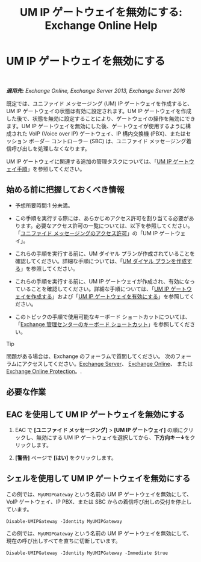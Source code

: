 ﻿---
title: 'UM IP ゲートウェイを無効にする: Exchange Online Help'
TOCTitle: UM IP ゲートウェイを無効にする
ms:assetid: fe3a8797-1230-49cb-a839-ccec238266b6
ms:mtpsurl: https://technet.microsoft.com/ja-jp/library/Bb125257(v=EXCHG.150)
ms:contentKeyID: 49896570
ms.date: 05/22/2018
mtps_version: v=EXCHG.150
ms.translationtype: HT
---

# UM IP ゲートウェイを無効にする

 

_**適用先:** Exchange Online, Exchange Server 2013, Exchange Server 2016_

既定では、ユニファイド メッセージング (UM) IP ゲートウェイを作成すると、UM IP ゲートウェイの状態は有効に設定されます。UM IP ゲートウェイを作成した後で、状態を無効に設定することにより、ゲートウェイの操作を無効にできます。UM IP ゲートウェイを無効にした後、ゲートウェイが使用するように構成された VoIP (Voice over IP) ゲートウェイ、IP 構内交換機 (PBX)、またはセッション ボーダー コントローラー (SBC) は、ユニファイド メッセージング着信呼び出しを処理しなくなります。

UM IP ゲートウェイに関連する追加の管理タスクについては、「[UM IP ゲートウェイ手順](um-ip-gateway-procedures-exchange-2013-help.md)」を参照してください。

## 始める前に把握しておくべき情報

  - 予想所要時間:1 分未満。

  - この手順を実行する際には、あらかじめアクセス許可を割り当てる必要があります。必要なアクセス許可の一覧については、以下を参照してください。「[ユニファイド メッセージングのアクセス許可](unified-messaging-permissions-exchange-2013-help.md)」の「UM IP ゲートウェイ」。

  - これらの手順を実行する前に、UM ダイヤル プランが作成されていることを確認してください。詳細な手順については、「[UM ダイヤル プランを作成する](create-a-um-dial-plan-exchange-2013-help.md)」を参照してください。

  - これらの手順を実行する前に、UM IP ゲートウェイが作成され、有効になっていることを確認してください。詳細な手順については、「[UM IP ゲートウェイを作成する](create-a-um-ip-gateway-exchange-2013-help.md)」および「[UM IP ゲートウェイを有効にする](enable-a-um-ip-gateway-exchange-2013-help.md)」を参照してください。

  - このトピックの手順で使用可能なキーボード ショートカットについては、「[Exchange 管理センターのキーボード ショートカット](keyboard-shortcuts-in-the-exchange-admin-center-exchange-online-protection-help.md)」を参照してください。


> [!TIP]
> 問題がある場合は、Exchange のフォーラムで質問してください。 次のフォーラムにアクセスしてください。<A href="https://go.microsoft.com/fwlink/p/?linkid=60612">Exchange Server</A>、 <A href="https://go.microsoft.com/fwlink/p/?linkid=267542">Exchange Online</A>、 または <A href="https://go.microsoft.com/fwlink/p/?linkid=285351">Exchange Online Protection</A>。.



## 必要な作業

## EAC を使用して UM IP ゲートウェイを無効にする

1.  EAC で **\[ユニファイド メッセージング\]** \> **\[UM IP ゲートウェイ\]** の順にクリックし、無効にする UM IP ゲートウェイを選択してから、**下方向キー**![下矢印アイコン](images/JJ150576.ef5ca57d-a033-457b-bd92-6361877c33d0(EXCHG.150).gif "下矢印アイコン")をクリックします。

2.  **\[警告\]** ページで **\[はい\]** をクリックします。

## シェルを使用して UM IP ゲートウェイを無効にする

この例では、`MyUMIPGateway` という名前の UM IP ゲートウェイを無効にして、VoIP ゲートウェイ、IP PBX、または SBC からの着信呼び出しの受付を停止しています。

    Disable-UMIPGateway -Identity MyUMIPGateway

この例では、`MyUMIPGateway` という名前の UM IP ゲートウェイを無効にして、現在の呼び出しすべてを直ちに切断しています。

    Disable-UMIPGateway -Identity MyUMIPGateway -Immediate $true

